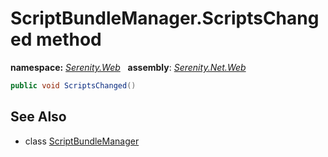 # ScriptBundleManager.ScriptsChanged method
**namespace:** *[Serenity.Web](../../README.md#serenity.web-namespace)*   **assembly**: *[Serenity.Net.Web](../../README.md)*

```csharp
public void ScriptsChanged()
```

## See Also

* class [ScriptBundleManager](../ScriptBundleManager.md)